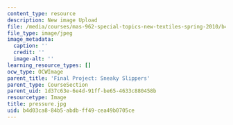 ```yaml
---
content_type: resource
description: New image Upload
file: /media/courses/mas-962-special-topics-new-textiles-spring-2010/b4d03ca884b5abdbff49cea49b0705ce_pressure.jpg
file_type: image/jpeg
image_metadata:
  caption: ''
  credit: ''
  image-alt: ''
learning_resource_types: []
ocw_type: OCWImage
parent_title: 'Final Project: Sneaky Slippers'
parent_type: CourseSection
parent_uid: 1d37c63e-6e4d-91ff-be65-4633c880458b
resourcetype: Image
title: pressure.jpg
uid: b4d03ca8-84b5-abdb-ff49-cea49b0705ce
---
```

